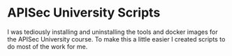 # APISec University Scripts

I was tediously installing and uninstalling the tools and docker images for the APISec University course. To make this a little easier I created scripts to do most of the work for me.

